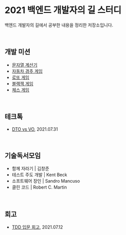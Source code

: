 # 2021 백엔드 개발자의 길 스터디

백엔드 개발자의 길에서 공부한 내용을 정리한 저장소입니다.

<br>

## 개발 미션

- [문자열 계산기](https://github.com/jiwoo-kimm/java-string-calculator/tree/jiwoo-kimm)
- [자동차 경주 게임](https://github.com/jiwoo-kimm/mirror-racing-car)
- [로또 게임](https://github.com/jiwoo-kimm/java-lotto/tree/jiwoo-kimm)
- [블랙잭 게임](https://github.com/jiwoo-kimm/mirror-java-blackjack)
- [체스 게임](https://github.com/jiwoo-kimm/java-chess/tree/jiwoo-kimm-step1)

<br>

## 테크톡

- [DTO vs VO](https://velog.io/@jwkim/dto-vo), 2021.07.31

<br>

## 기술독서모임

- 함께 자라기 | 김창준
- 테스트 주도 개발 | Kent Beck
- 소프트웨어 장인 | Sandro Mancuso
- 클린 코드 | Robert C. Martin

<br>

## 회고

- [TDD 입문 회고](https://velog.io/@jwkim/tdd-intro-review), 2021.07.12